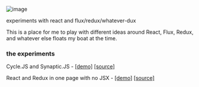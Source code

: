 ![image](https://cloud.githubusercontent.com/assets/1816471/17011579/6092c97a-4edd-11e6-944e-5a089b94e791.png)

experiments with react and flux/redux/whatever-dux

This is a place for me to play with different ideas around React, Flux, Redux, and whatever else floats my boat at the time.   


### the experiments
Cycle.JS and Synaptic.JS - [[demo]](https://crosshj.github.io/react-sandbox/src/cycle-synaptic/colors)  [[source]](https://github.com/crosshj/react-sandbox/tree/master/src/cycle-synaptic)

React and Redux in one page with no JSX - [[demo]](https://github.com/crosshj/react-sandbox/tree/master/src/minimal/react-redux-skeleton)  [[source]](https://crosshj.github.io/react-sandbox/src/minimal/react-redux-skeleton/redux-react-index)
